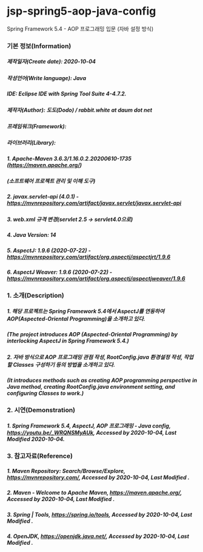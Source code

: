 # jsp-spring5-aop-java-config
Spring Framework 5.4 - AOP 프로그래밍 입문 (자바 설정 방식)

### 기본 정보(Information)
##### 제작일자(Create date): 2020-10-04
##### 작성언어(Write language): Java
##### IDE: Eclipse IDE with Spring Tool Suite 4-4.7.2.
##### 제작자(Author): 도도(Dodo) / rabbit.white at daum dot net
##### 프레임워크(Framework): 
##### 라이브러리(Library): 
##### 1. Apache-Maven 3.6.3/1.16.0.2.20200610-1735 (https://maven.apache.org/)
##### (소프트웨어 프로젝트 관리 및 이해 도구)
##### 2. javax.servlet-api (4.0.1) - https://mvnrepository.com/artifact/javax.servlet/javax.servlet-api
##### 3. web.xml 규격 변경(servlet 2.5 -> servlet4.0으로)
##### 4. Java Version: 14
##### 5. AspectJ: 1.9.6 (2020-07-22) - https://mvnrepository.com/artifact/org.aspectj/aspectjrt/1.9.6
##### 6. AspectJ Weaver: 1.9.6 (2020-07-22) - https://mvnrepository.com/artifact/org.aspectj/aspectjweaver/1.9.6

### 1. 소개(Description)
##### 1. 해당 프로젝트는 Spring Framework 5.4에서 AspectJ를 연동하여 AOP(Aspected-Oriental Programming)을 소개하고 있다.
##### (The project introduces AOP (Aspected-Oriental Programming) by interlocking AspectJ in Spring Framework 5.4.)
##### 2. 자바 방식으로 AOP 프로그래밍 관점 작성, RootConfig.java 환경설정 작성, 작업할 Classes 구성하기 등의 방법을 소개하고 있다.
##### (It introduces methods such as creating AOP programming perspective in Java method, creating RootConfig.java environment setting, and configuring Classes to work.)

### 2. 시연(Demonstration)
##### 1. Spring Framework 5.4, AspectJ, AOP 프로그래밍 - Java config, https://youtu.be/_WRQNSMyAUk, Accessed by 2020-10-04, Last Modified 2020-10-04.

### 3. 참고자료(Reference)
##### 1. Maven Repository: Search/Browse/Explore, https://mvnrepository.com/, Accessed by 2020-10-04, Last Modified .
##### 2. Maven - Welcome to Apache Maven, https://maven.apache.org/, Accessed by 2020-10-04, Last Modified .
##### 3. Spring | Tools, https://spring.io/tools, Accessed by 2020-10-04, Last Modified .
##### 4. OpenJDK, https://openjdk.java.net/, Accessed by 2020-10-04, Last Modified .
##### 